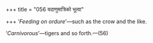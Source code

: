 +++
title = "056 यदाणुमात्रिको भूत्वा"

+++
‘*Feeding on ordure*’—such as the crow and the like.

‘*Carnivorous*’—tigers and so forth.—(56)


